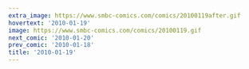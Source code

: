 ```yaml
---
extra_image: https://www.smbc-comics.com/comics/20100119after.gif
hovertext: '2010-01-19'
image: https://www.smbc-comics.com/comics/20100119.gif
next_comic: '2010-01-20'
prev_comic: '2010-01-18'
title: '2010-01-19'
---
```


